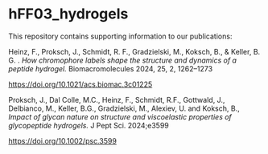# hFF03_hydrogels

This repository contains supporting information to our publications: 

Heinz, F., Proksch, J., Schmidt, R. F., Gradzielski, M., Koksch, B., & Keller, B. G. . 
*How chromophore labels shape the structure and dynamics of a peptide hydrogel.* 
Biomacromolecules 2024, 25, 2, 1262–1273

https://doi.org/10.1021/acs.biomac.3c01225

Proksch, J., Dal Colle, M.C., Heinz, F., Schmidt, R.F., Gottwald, J., Delbianco, M., Keller, B.G., Gradzielski, M., Alexiev, U. and Koksch, B.,
*Impact of glycan nature on structure and viscoelastic properties of glycopeptide hydrogels.*
J Pept Sci. 2024;e3599

https://doi.org/10.1002/psc.3599
